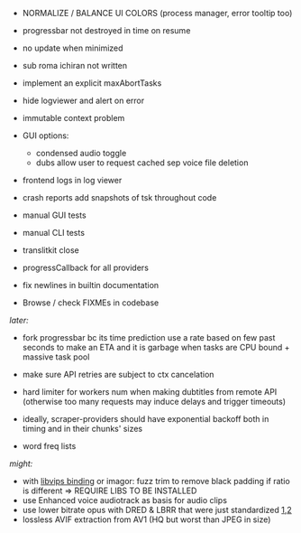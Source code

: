 
- NORMALIZE / BALANCE UI COLORS (process manager, error tooltip too)

- progressbar not destroyed in time on resume
- no update when minimized
- sub roma ichiran not written

- implement an explicit maxAbortTasks
- hide logviewer and alert on error
- immutable context problem

- GUI options:
  - condensed audio toggle
  - dubs allow user to request cached sep voice file deletion

- frontend logs in log viewer
- crash reports add snapshots of tsk throughout code
- manual GUI tests
- manual CLI tests

- translitkit close
- progressCallback for all providers
- fix newlines in builtin documentation
- Browse / check FIXMEs in codebase

*later:*

- fork progressbar bc its time prediction use a rate based on few past seconds to make an ETA and it is garbage when tasks are CPU bound + massive task pool
- make sure API retries are subject to ctx cancelation
- hard limiter for workers num when making dubtitles from remote API (otherwise too many requests may induce delays and trigger timeouts)
- ideally, scraper-providers should have exponential backoff both in timing and in their chunks' sizes

- word freq lists

*might:*

- with [libvips binding](https://github.com/h2non/bimg) or imagor: fuzz trim to remove black padding if ratio is different => REQUIRE LIBS TO BE INSTALLED
- use Enhanced voice audiotrack as basis for audio clips
- use lower bitrate opus with DRED & LBRR that were just standardized [1](https://opus-codec.org/),[2](https://datatracker.ietf.org/doc/draft-ietf-mlcodec-opus-extension/)
- lossless AVIF extraction from AV1 (HQ but worst than JPEG in size)

